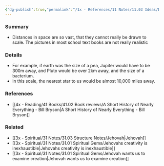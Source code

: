```yaml
---
{"dg-publish":true,"permalink":"/1x - References/11 Notes/11.03 Ideas/Distances in the Solar system are unfathomably vast/","title":"Distances in the Solar system are unfathomably vast","noteIcon":""}
---
```



### Summary
- Distances in space are so vast, that they cannot really be drawn to scale. The pictures in most school text books are not really realistic

### Details
- For example, if earth was the size of a pea, Jupiter would have to be 300m away, and Pluto would be over 2km away, and the size of a bacterium.
- In this scale, the nearest star to us would be almost 10,000 miles away.

### References
- [[4x - Reading/41 Books/41.02 Book reviews/A Short History of Nearly Everything - Bill Bryson\|A Short History of Nearly Everything - Bill Bryson]]

### Related
- [[3x - Spiritual/31 Notes/31.03 Structure Notes/Jehovah\|Jehovah]]
- [[3x - Spiritual/31 Notes/31.01 Spiritual Gems/Jehovahs creativity is inexhaustible\|Jehovahs creativity is inexhaustible]]
- [[3x - Spiritual/31 Notes/31.01 Spiritual Gems/Jehovah wants us to examine creation\|Jehovah wants us to examine creation]]